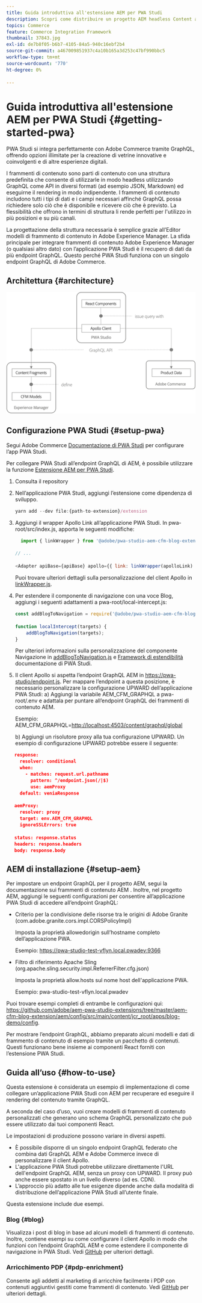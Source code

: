 ```yaml
---
title: Guida introduttiva all'estensione AEM per PWA Studi
description: Scopri come distribuire un progetto AEM headless Content and Commerce con PWA Studi.
topics: Commerce
feature: Commerce Integration Framework
thumbnail: 37843.jpg
exl-id: de7b8f05-b6b7-4105-84a5-940c16ebf2b4
source-git-commit: a467009851937c4a10b165a3d253c47bf990bbc5
workflow-type: tm+mt
source-wordcount: '770'
ht-degree: 0%

---
```


# Guida introduttiva all&#39;estensione AEM per PWA Studi {#getting-started-pwa}

PWA Studi si integra perfettamente con Adobe Commerce tramite GraphQL, offrendo opzioni illimitate per la creazione di vetrine innovative e coinvolgenti e di altre esperienze digitali.

I frammenti di contenuto sono parti di contenuto con una struttura predefinita che consente di utilizzarle in modo headless utilizzando GraphQL come API in diversi formati (ad esempio JSON, Markdown) ed eseguirne il rendering in modo indipendente. I frammenti di contenuto includono tutti i tipi di dati e i campi necessari affinché GraphQL possa richiedere solo ciò che è disponibile e ricevere ciò che è previsto. La flessibilità che offrono in termini di struttura li rende perfetti per l&#39;utilizzo in più posizioni e su più canali.

La progettazione della struttura necessaria è semplice grazie all’Editor modelli di frammento di contenuto in Adobe Experience Manager. La sfida principale per integrare frammenti di contenuto Adobe Experience Manager (o qualsiasi altro dato) con l’applicazione PWA Studi è il recupero di dati da più endpoint GraphQL. Questo perché PWA Studi funziona con un singolo endpoint GraphQL di Adobe Commerce.

## Architettura {#architecture}

![Architettura headless PWA](/help/commerce/cif/assets/pwa-studio/PWA-Studio_Architecture.png)

## Configurazione PWA Studi {#setup-pwa}

Segui Adobe Commerce [Documentazione di PWA Studi](https://developer.adobe.com/commerce/pwa-studio/tutorials/) per configurare l’app PWA Studi.

Per collegare PWA Studi all’endpoint GraphQL di AEM, è possibile utilizzare la funzione [Estensione AEM per PWA Studi](https://github.com/adobe/aem-pwa-studio-extensions).

1. Consulta il repository

1. Nell’applicazione PWA Studi, aggiungi l’estensione come dipendenza di sviluppo.

   ```javascript
   yarn add --dev file:{path-to-extension}/extension
   ```

1. Aggiungi il wrapper Apollo Link all’applicazione PWA Studi. In pwa-root/src/index.js, apporta le seguenti modifiche:

   ```javascript
     import { linkWrapper } from '@adobe/pwa-studio-aem-cfm-blog-extension';
   
   // ...
   
   <Adapter apiBase={apiBase} apollo={{ link: linkWrapper(apolloLink) }} store={store}>
   ```

   Puoi trovare ulteriori dettagli sulla personalizzazione del client Apollo in [linkWrapper.js](https://github.com/adobe/aem-pwa-studio-extensions/blob/master/aem-cfm-blog-extension/extension/src/linkWrapper.js).

1. Per estendere il componente di navigazione con una voce Blog, aggiungi i seguenti adattamenti a pwa-root/local-intercept.js:

   ```javascript
   const addBlogToNavigation = require('@adobe/pwa-studio-aem-cfm-blog-extension/src/addBlogToNavigation');
   
   function localIntercept(targets) {
       addBlogToNavigation(targets);
   }    
   ```

   Per ulteriori informazioni sulla personalizzazione del componente Navigazione in [addBlogToNavigation.js](https://github.com/adobe/aem-pwa-studio-extensions/blob/master/aem-cfm-blog-extension/extension/src/addBlogToNavigation.js) e [Framework di estendibilità](https://developer.adobe.com/commerce/pwa-studio/guides/general-concepts/extensibility/) documentazione di PWA Studi.

1. Il client Apollo si aspetta l’endpoint GraphQL AEM in <https://pwa-studio/endpoint.js>. Per mappare l’endpoint a questa posizione, è necessario personalizzare la configurazione UPWARD dell’applicazione PWA Studi: a) Aggiungi la variabile AEM_CFM_GRAPHQL a pwa-root/.env e adattala per puntare all’endpoint GraphQL dei frammenti di contenuto AEM.

   Esempio: AEM_CFM_GRAPHQL=<http://localhost:4503/content/graphql/global>

   b) Aggiungi un risolutore proxy alla tua configurazione UPWARD. Un esempio di configurazione UPWARD potrebbe essere il seguente:

```json
   response:
     resolver: conditional
     when:
       - matches: request.url.pathname
         pattern: ^/endpoint.json(/|$)
         use: aemProxy
     default: veniaResponse

   aemProxy:
     resolver: proxy
     target: env.AEM_CFM_GRAPHQL
     ignoreSSLErrors: true

   status: response.status
   headers: response.headers
   body: response.body
```

## AEM di installazione {#setup-aem}

Per impostare un endpoint GraphQL per il progetto AEM, segui la documentazione sui frammenti di contenuto AEM . Inoltre, nel progetto AEM, aggiungi le seguenti configurazioni per consentire all’applicazione PWA Studi di accedere all’endpoint GraphQL:

* Criterio per la condivisione delle risorse tra le origini di Adobe Granite (com.adobe.granite.cors.impl.CORSPolicyImpl)

   Imposta la proprietà allowedorigin sull’hostname completo dell’applicazione PWA.

   Esempio:  <https://pwa-studio-test-vflyn.local.pwadev:9366>

* Filtro di riferimento Apache Sling (org.apache.sling.security.impl.ReferrerFilter.cfg.json)

   Imposta la proprietà allow.hosts sul nome host dell&#39;applicazione PWA.

   Esempio: pwa-studio-test-vflyn.local.pwadev

Puoi trovare esempi completi di entrambe le configurazioni qui: <https://github.com/adobe/aem-pwa-studio-extensions/tree/master/aem-cfm-blog-extension/aem/config/src/main/content/jcr_root/apps/blog-demo/config>.

Per mostrare l’endpoint GraphQL, abbiamo preparato alcuni modelli e dati di frammento di contenuto di esempio tramite un pacchetto di contenuti. Questi funzionano bene insieme ai componenti React forniti con l’estensione PWA Studi.

## Guida all’uso {#how-to-use}

Questa estensione è considerata un esempio di implementazione di come collegare un’applicazione PWA Studi con AEM per recuperare ed eseguire il rendering del contenuto tramite GraphQL.

A seconda del caso d’uso, vuoi creare modelli di frammenti di contenuto personalizzati che generano uno schema GraphQL personalizzato che può essere utilizzato dai tuoi componenti React.

Le impostazioni di produzione possono variare in diversi aspetti.

* È possibile disporre di un singolo endpoint GraphQL federato che combina dati GraphQL AEM e Adobe Commerce invece di personalizzare il client Apollo.
* L&#39;applicazione PWA Studi potrebbe utilizzare direttamente l&#39;URL dell&#39;endpoint GraphQL AEM, senza un proxy con UPWARD. Il proxy può anche essere spostato in un livello diverso (ad es. CDN).
* L’approccio più adatto alle tue esigenze dipende anche dalla modalità di distribuzione dell’applicazione PWA Studi all’utente finale.

Questa estensione include due esempi.

### Blog {#blog}

Visualizza i post di blog in base ad alcuni modelli di frammenti di contenuto. Inoltre, contiene esempi su come configurare il client Apollo in modo che funzioni con l’endpoint GraphQL AEM e come estendere il componente di navigazione in PWA Studi. Vedi [GitHub](https://github.com/adobe/aem-pwa-studio-extensions/tree/master/aem-cfm-blog-extension) per ulteriori dettagli.

### Arricchimento PDP {#pdp-enrichment}

Consente agli addetti al marketing di arricchire facilmente i PDP con contenuti aggiuntivi gestiti come frammenti di contenuto.  Vedi [GitHub](https://github.com/adobe/aem-pwa-studio-extensions/tree/master/aem-cif-product-page-extension) per ulteriori dettagli.

